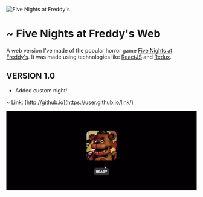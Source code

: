 ![Five Nights at Freddy's](https://vignette.wikia.nocookie.net/freddy-fazbears-pizza/images/0/0c/Show_stage_nocamera.png/revision/latest?cb=20150119023526)

# ~ Five Nights at Freddy's Web

A web version I've made of the popular horror game [Five Nights at Freddy's](fnafar.com/). 
It was made using technologies like [ReactJS](https://pt-br.reactjs.org/) and [Redux](https://redux.js.org/).


## VERSION 1.0 
- Added custom night!

~ Link: [http://github.io](https://user.github.io/link/)

![Five Nights at Freddy's](FNAF.jpg)


